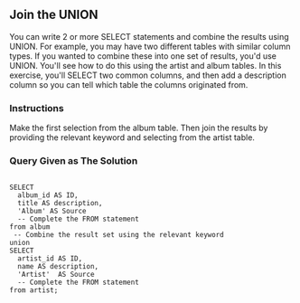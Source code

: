 ## Join the UNION
You can write 2 or more SELECT statements and combine the results using UNION. For example, you may have two different tables with similar column types. If you wanted to combine these into one set of results, you'd use UNION. You'll see how to do this using the artist and album tables. In this exercise, you'll SELECT two common columns, and then add a description column so you can tell which table the columns originated from.

### Instructions
Make the first selection from the album table. Then join the results by providing the relevant keyword and selecting from the artist table.

### Query Given as The Solution
<section>
    <pre><code>
SELECT 
  album_id AS ID,
  title AS description,
  'Album' AS Source
  -- Complete the FROM statement
from album
 -- Combine the result set using the relevant keyword
union
SELECT 
  artist_id AS ID,
  name AS description,
  'Artist'  AS Source
  -- Complete the FROM statement
from artist;
    </code></pre>
</section>